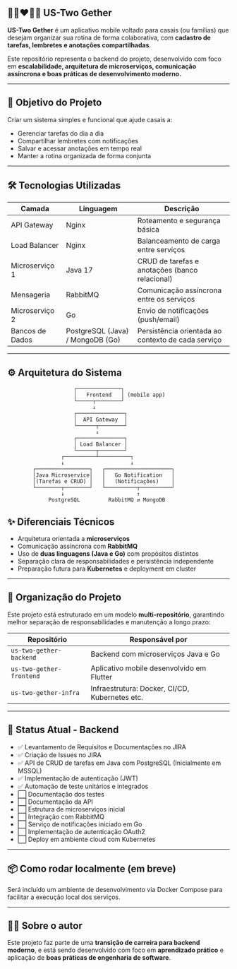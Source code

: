 ## 👩🏽‍❤️‍👨🏿 US-Two Gether

**US-Two Gether** é um aplicativo mobile voltado para casais (ou famílias) que desejam organizar sua rotina de forma colaborativa, com **cadastro de tarefas, lembretes e anotações compartilhadas**.

Este repositório representa o backend do projeto, desenvolvido com foco em **escalabilidade, arquitetura de microserviços, comunicação assíncrona e boas práticas de desenvolvimento moderno.**

---

## 🧠 Objetivo do Projeto

Criar um sistema simples e funcional que ajude casais a:

- Gerenciar tarefas do dia a dia
- Compartilhar lembretes com notificações
- Salvar e acessar anotações em tempo real
- Manter a rotina organizada de forma conjunta

---

## 🛠️ Tecnologias Utilizadas

| Camada            | Linguagem | Descrição                                         |
|-------------------|-----------|---------------------------------------------------|
| API Gateway       | Nginx     | Roteamento e segurança básica                     |
| Load Balancer     | Nginx     | Balanceamento de carga entre serviços             |
| Microserviço 1    | Java 17   | CRUD de tarefas e anotações (banco relacional)    |
| Mensageria        | RabbitMQ  | Comunicação assíncrona entre os serviços          |
| Microserviço 2    | Go        | Envio de notificações (push/email)                |
| Bancos de Dados   | PostgreSQL (Java) / MongoDB (Go) | Persistência orientada ao contexto de cada serviço |

---

## ⚙️ Arquitetura do Sistema

```plaintext
                     ┌──────────────┐
                     │   Frontend   │ (mobile app)
                     └─────┬────────┘
                           ↓
                     ┌───────────────┐
                     │  API Gateway  │
                     └──────┬────────┘
                            ↓
                     ┌───────────────┐
                     │ Load Balancer │
                     └──────┬────────┘
                 ┌──────────┴──────────┐
                 ↓                     ↓
        ┌─────────────────┐   ┌─────────────────────┐
        │Java Microservice│   │   Go Notification   │
        │(Tarefas e CRUD) │   │   (Notificações)    │
        └────────┬────────┘   └──────────┬──────────┘
                 ↓                       ↑
             PostgreSQL         RabbitMQ ⇄ MongoDB
```

## ✨ Diferenciais Técnicos

- Arquitetura orientada a **microserviços**
- Comunicação assíncrona com **RabbitMQ**
- Uso de **duas linguagens (Java e Go)** com propósitos distintos
- Separação clara de responsabilidades e persistência independente
- Preparação futura para **Kubernetes** e deployment em cluster

---

## 🔁 Organização do Projeto

Este projeto está estruturado em um modelo **multi-repositório**, garantindo melhor separação de responsabilidades e manutenção a longo prazo:

| Repositório               | Responsável por                                |
|---------------------------|------------------------------------------------|
| `us-two-gether-backend`   | Backend com microserviços Java e Go            |
| `us-two-gether-frontend`  | Aplicativo mobile desenvolvido em Flutter      |
| `us-two-gether-infra`     | Infraestrutura: Docker, CI/CD, Kubernetes etc. |

---

## 🚧 Status Atual - Backend

- ✅ Levantamento de Requísitos e Documentações no JIRA
- ✅ Criação de Issues no JIRA
- ✅ API de CRUD de tarefas em Java com PostgreSQL (Inicialmente em MSSQL)
- ✅ Implementação de autenticação (JWT)
- ✅ Automação de teste unitários e integrados
- ⬜ Documentação dos testes
- ⬜ Documentação da API
- ⬜ Estrutura de microserviços inicial
- ⬜ Integração com RabbitMQ
- ⬜ Serviço de notificações iniciado em Go
- ⬜ Implementação de autenticação OAuth2
- ⬜ Deploy em ambiente cloud com Kubernetes

---

## 📦 Como rodar localmente (em breve)

Será incluído um ambiente de desenvolvimento via Docker Compose para facilitar a execução local dos serviços.

---

## 🙋‍♂️ Sobre o autor

Este projeto faz parte de uma **transição de carreira para backend moderno**, e está sendo desenvolvido com foco em **aprendizado prático** e aplicação de **boas práticas de engenharia de software**.
